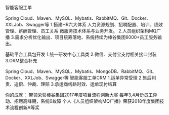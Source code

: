 

智能客服工单





















Spring Cloud、Maven、MySQL、Mybatis、RabbitMQ、Git、Docker、XXLJob、Swagger等
1.搭建HR六大体系 人力资源规划、招聘配置、培训、绩效管理、薪酬管理、员工关系
微服务技术体系与业务开发。
2.人员组织架构MQ广播
3.需求分析优化输出、项目统筹落地、系统持续为棒谷集团6000+员工服务输出。

基础平台工具包开发
1.统一研发中心工具类
2.微信、支付宝支付相关接口封装
3.ORM整合补充

Spring Cloud、Maven、MySQL、Mybatis、MongoDB、RabbitMQ、Git、Docker、XXLJob、Swagger等
智能客服工单CRM
1.运单异常受理
2.售后判责、追偿、仲裁、理赔
3.承运商线路时效、运单现付结算

































你的成就：
带领荣获棒谷集团2017年度项目流程创新大奖 每年3,4月份员工异动、招聘高峰期，系统0故障
个人《人员组织架构MQ广播》荣获2018年度集团技术流程创新A等奖